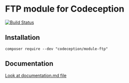# FTP module for Codeception

[![Build Status](https://travis-ci.org/Codeception/module-ftp.svg?branch=master)](https://travis-ci.org/Codeception/module-ftp)

## Installation

```
composer require --dev "codeception/module-ftp"
```

## Documentation

<a href="documentation.md">Look at documentation.md file</a>
